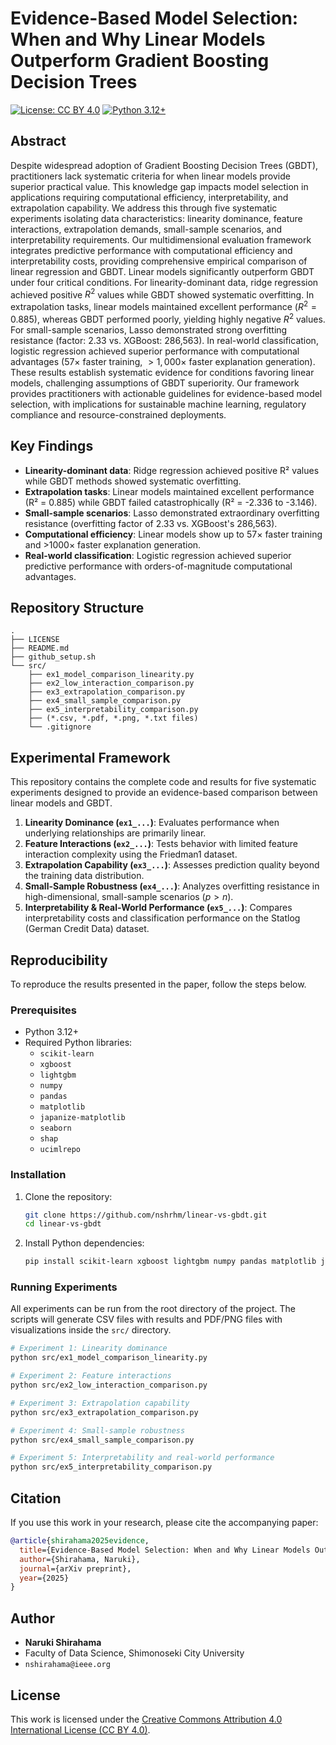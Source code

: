 # Evidence-Based Model Selection: When and Why Linear Models Outperform Gradient Boosting Decision Trees

[![License: CC BY 4.0](https://img.shields.io/badge/License-CC%20BY%204.0-lightgrey.svg)](https://creativecommons.org/licenses/by/4.0/)
[![Python 3.12+](https://img.shields.io/badge/python-3.12+-blue.svg)](https://www.python.org/downloads/)

## Abstract

Despite widespread adoption of Gradient Boosting Decision Trees (GBDT), practitioners lack systematic criteria for when linear models provide superior practical value. This knowledge gap impacts model selection in applications requiring computational efficiency, interpretability, and extrapolation capability. We address this through five systematic experiments isolating data characteristics: linearity dominance, feature interactions, extrapolation demands, small-sample scenarios, and interpretability requirements. Our multidimensional evaluation framework integrates predictive performance with computational efficiency and interpretability costs, providing comprehensive empirical comparison of linear regression and GBDT. Linear models significantly outperform GBDT under four critical conditions. For linearity-dominant data, ridge regression achieved positive $R^2$ values while GBDT showed systematic overfitting. In extrapolation tasks, linear models maintained excellent performance ($R^2 = 0.885$), whereas GBDT performed poorly, yielding highly negative $R^2$ values. For small-sample scenarios, Lasso demonstrated strong overfitting resistance (factor: 2.33 vs. XGBoost: 286,563). In real-world classification, logistic regression achieved superior performance with computational advantages ($57\times$ faster training, $>1,000\times$ faster explanation generation). These results establish systematic evidence for conditions favoring linear models, challenging assumptions of GBDT superiority. Our framework provides practitioners with actionable guidelines for evidence-based model selection, with implications for sustainable machine learning, regulatory compliance and resource-constrained deployments.

## Key Findings

-   **Linearity-dominant data**: Ridge regression achieved positive R² values while GBDT methods showed systematic overfitting.
-   **Extrapolation tasks**: Linear models maintained excellent performance (R² = 0.885) while GBDT failed catastrophically (R² = -2.336 to -3.146).
-   **Small-sample scenarios**: Lasso demonstrated extraordinary overfitting resistance (overfitting factor of 2.33 vs. XGBoost's 286,563).
-   **Computational efficiency**: Linear models show up to 57× faster training and >1000× faster explanation generation.
-   **Real-world classification**: Logistic regression achieved superior predictive performance with orders-of-magnitude computational advantages.

## Repository Structure

```
.
├── LICENSE
├── README.md
├── github_setup.sh
└── src/
    ├── ex1_model_comparison_linearity.py
    ├── ex2_low_interaction_comparison.py
    ├── ex3_extrapolation_comparison.py
    ├── ex4_small_sample_comparison.py
    ├── ex5_interpretability_comparison.py
    ├── (*.csv, *.pdf, *.png, *.txt files)
    └── .gitignore
```

## Experimental Framework

This repository contains the complete code and results for five systematic experiments designed to provide an evidence-based comparison between linear models and GBDT.

1.  **Linearity Dominance (`ex1_...`)**: Evaluates performance when underlying relationships are primarily linear.
2.  **Feature Interactions (`ex2_...`)**: Tests behavior with limited feature interaction complexity using the Friedman1 dataset.
3.  **Extrapolation Capability (`ex3_...`)**: Assesses prediction quality beyond the training data distribution.
4.  **Small-Sample Robustness (`ex4_...`)**: Analyzes overfitting resistance in high-dimensional, small-sample scenarios ($p > n$).
5.  **Interpretability & Real-World Performance (`ex5_...`)**: Compares interpretability costs and classification performance on the Statlog (German Credit Data) dataset.

## Reproducibility

To reproduce the results presented in the paper, follow the steps below.

### Prerequisites

-   Python 3.12+
-   Required Python libraries:
    -   `scikit-learn`
    -   `xgboost`
    -   `lightgbm`
    -   `numpy`
    -   `pandas`
    -   `matplotlib`
    -   `japanize-matplotlib`
    -   `seaborn`
    -   `shap`
    -   `ucimlrepo`

### Installation

1.  Clone the repository:
    ```bash
    git clone https://github.com/nshrhm/linear-vs-gbdt.git
    cd linear-vs-gbdt
    ```

2.  Install Python dependencies:
    ```bash
    pip install scikit-learn xgboost lightgbm numpy pandas matplotlib japanize-matplotlib seaborn shap ucimlrepo
    ```

### Running Experiments

All experiments can be run from the root directory of the project. The scripts will generate CSV files with results and PDF/PNG files with visualizations inside the `src/` directory.

```bash
# Experiment 1: Linearity dominance
python src/ex1_model_comparison_linearity.py

# Experiment 2: Feature interactions
python src/ex2_low_interaction_comparison.py

# Experiment 3: Extrapolation capability
python src/ex3_extrapolation_comparison.py

# Experiment 4: Small-sample robustness
python src/ex4_small_sample_comparison.py

# Experiment 5: Interpretability and real-world performance
python src/ex5_interpretability_comparison.py
```

## Citation

If you use this work in your research, please cite the accompanying paper:

```bibtex
@article{shirahama2025evidence,
  title={Evidence-Based Model Selection: When and Why Linear Models Outperform Gradient Boosting Decision Trees},
  author={Shirahama, Naruki},
  journal={arXiv preprint},
  year={2025}
}
```

## Author

-   **Naruki Shirahama**
-   Faculty of Data Science, Shimonoseki City University
-   `nshirahama@ieee.org`

## License

This work is licensed under the [Creative Commons Attribution 4.0 International License (CC BY 4.0)](LICENSE).
